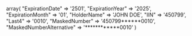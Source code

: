 array(
    "ExpirationDate" => '2501',
    "ExpirationYear" => '2025',
    "ExpirationMonth" => '01',
    "HolderName" => 'JOHN DOE',
    "IIN" => '450799',
    "Last4" => '0010',
    "MaskedNumber" => '450799******0010',
    "MaskedNumberAlternative" => '************0010'
)